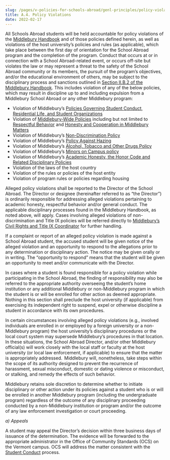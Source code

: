 ```yaml
---
slug: /pages/v-policies-for-schools-abroad/genl-principles/policy-violations
title: A.4. Policy Violations
date: 2022-02-17
---
```

All Schools Abroad students will be held accountable for policy violations of the [Middlebury Handbook](https://www.middlebury.edu/handbook/) and of those policies defined herein, as well as violations of the host university’s policies and rules (as applicable), which take place between the first day of orientation for the School Abroad program and the completion of the program. Conduct that occurs at or in connection with a School Abroad-related event, or occurs off-site but violates the law or may represent a threat to the safety of the School Abroad community or its members, the pursuit of the program’s objectives, and/or the educational environment of others, may be subject to the disciplinary process and sanctions outlined in [Section II.B.2 of the Middlebury Handbook](https://www.middlebury.edu/handbook/pages/ii-ug-college-policies/ug-policies/res-life-conduct-policies/). This includes violation of any of the below policies, which may result in discipline up to and including expulsion from a Middlebury School Abroad or any other Middlebury program:

*   Violation of Middlebury’s [Policies Governing Student Conduct, Residential Life, and Student Organizations](https://www.middlebury.edu/handbook/pages/ii-ug-college-policies/ug-policies/res-life-conduct-policies/)
*   Violation of [Middlebury-Wide Policies](https://www.middlebury.edu/handbook/pages/i-policies-for-all/) including but not limited to [Respectful Behavior](https://www.middlebury.edu/handbook/pages/i-policies-for-all/genl-principles/respectful-behavior/) and [Honesty and Cooperation in Middlebury Matters](https://www.middlebury.edu/handbook/pages/i-policies-for-all/genl-principles/honesty-cooperation/)
*   Violation of Middlebury’s [Non-Discrimination Policy](https://www.middlebury.edu/handbook/pages/i-policies-for-all/non-discrim-policies/b-1-a-non-discrimination-policy/)
*   Violation of Middlebury’s [Policy Against Hazing](https://www.middlebury.edu/handbook/pages/ii-ug-college-policies/ug-policies/res-life-conduct-policies/hazing-policy/)
*   Violation of Middlebury’s [Alcohol, Tobacco and Other Drugs Policy](https://www.middlebury.edu/handbook/pages/i-policies-for-all/health-safety/alcohol-drugs/)
*   Violation of Middlebury’s [Minors on Campus policy](https://www.middlebury.edu/handbook/pages/i-policies-for-all/health-safety/minors-on-campus/)
*   Violation of Middlebury’s [Academic Honesty, the Honor Code and Related Disciplinary Policies](https://www.middlebury.edu/handbook/pages/ii-ug-college-policies/ug-policies/academics/acad-honesty/)
*   Violation of the laws of the host country
*   Violation of the rules or policies of the host entity
*   Violation of program rules or policies regarding housing

Alleged policy violations shall be reported to the Director of the School Abroad. The Director or designee (hereinafter referred to as “the Director”) is ordinarily responsible for addressing alleged violations pertaining to academic honesty, respectful behavior and/or general conduct. The applicable disciplinary processes found in the Middlebury Handbook, as noted above, will apply. Cases involving alleged violations of non-discrimination and Title IX policies will be referred directly to [Middlebury’s Civil Rights and Title IX Coordinator](https://www.middlebury.edu/office/title-IX/about) for further handling.

If a complaint or report of an alleged policy violation is made against a School Abroad student, the accused student will be given notice of the alleged violation and an opportunity to respond to the allegations prior to any determination or disciplinary action. The notice may be given orally or in writing. The “opportunity to respond” means that the student will be given an opportunity to meet and/or communicate with the Director. 

In cases where a student is found responsible for a policy violation while participating in the School Abroad, the finding of responsibility may also be referred to the appropriate authority overseeing the student’s home institution or any additional Middlebury or non-Middlebury program in which the student is or will be enrolled for other action as deemed appropriate. Nothing in this section shall preclude the host university (if applicable) from exercising its independent right to suspend, expel or otherwise discipline a student in accordance with its own procedures.

In certain circumstances involving alleged policy violations (e.g., involved individuals are enrolled in or employed by a foreign university or a non-Middlebury program) the host university’s disciplinary procedures or the local court system may supersede Middlebury’s procedures in that location. In these situations, the School Abroad Director, and/or other Middlebury official(s) will work closely with the local staff or faculty at the host university (or local law enforcement, if applicable) to ensure that the matter is appropriately addressed.  Middlebury will, nonetheless, take steps within the scope of its authority designed to prevent the recurrence of harassment, sexual misconduct, domestic or dating violence or misconduct, or stalking, and remedy the effects of such behavior. 

Middlebury retains sole discretion to determine whether to initiate disciplinary or other action under its policies against a student who is or will be enrolled in another Middlebury program (including the undergraduate program) regardless of the outcome of any disciplinary proceeding conducted by a non-Middlebury institution or program and/or the outcome of any law enforcement investigation or court proceeding. 

_a) Appeals_

A student may appeal the Director’s decision within three business days of issuance of the determination. The evidence will be forwarded to the appropriate administrator in the Office of Community Standards (OCS) on the Vermont campus. OCS will address the matter consistent with the [Student Conduct](https://www.middlebury.edu/handbook/pages/ii-ug-college-policies/ug-policies/res-life-conduct-policies/general-disciplinary-process/#appeals) process.